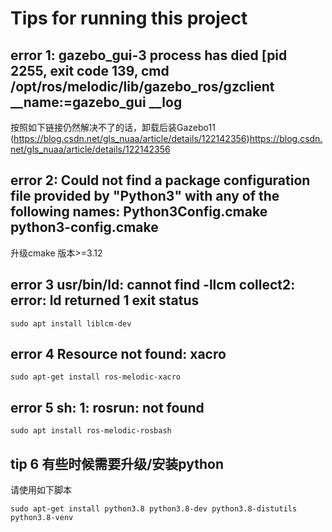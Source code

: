 # Tips for running this project

## error 1: gazebo_gui-3  process has died [pid 2255, exit code 139, cmd /opt/ros/melodic/lib/gazebo_ros/gzclient __name:=gazebo_gui __log
按照如下链接仍然解决不了的话，卸载后装Gazebo11
(https://blog.csdn.net/gls_nuaa/article/details/122142356)https://blog.csdn.net/gls_nuaa/article/details/122142356
## error 2: Could not find a package configuration file provided by "Python3" with any of the following names: Python3Config.cmake  python3-config.cmake
升级cmake 版本>=3.12
## error 3 usr/bin/ld: cannot find -llcm collect2: error: ld returned 1 exit status
```
sudo apt install liblcm-dev
```
## error 4 Resource not found: xacro
```
sudo apt-get install ros-melodic-xacro
```

## error 5 sh: 1: rosrun: not found
```
sudo apt install ros-melodic-rosbash
```
## tip   6  有些时候需要升级/安装python
请使用如下脚本
```
sudo apt-get install python3.8 python3.8-dev python3.8-distutils python3.8-venv
```




